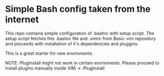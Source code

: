 # Simple Bash config taken from the internet

This repo contains simple configuration of .bashrc with setup script.
The setup script fetches this .bashrc file and .vimrc from Basic-vim repository and proceeds with installation of it's dependencies and pluggins.

This is a great starter for new enviroments.

NOTE: PlugInstall might not work in certain envrioments. Please proceed to install plugins manually inside VIM -> :PlugInstall
